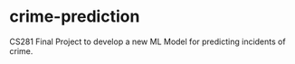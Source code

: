 # crime-prediction
CS281 Final Project to develop a new ML Model for predicting incidents of crime.
